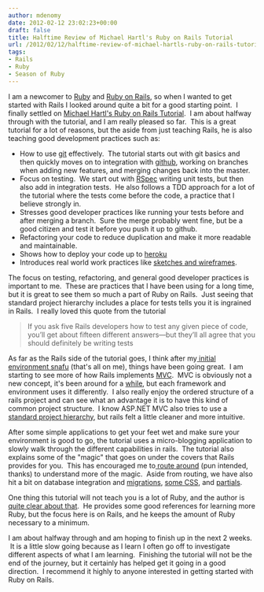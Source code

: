 ```yaml
---
author: mdenomy
date: 2012-02-12 23:02:23+00:00
draft: false
title: Halftime Review of Michael Hartl's Ruby on Rails Tutorial
url: /2012/02/12/halftime-review-of-michael-hartls-ruby-on-rails-tutorial/
tags:
- Rails
- Ruby
- Season of Ruby
---
```


I am a newcomer to [Ruby](http://www.ruby-lang.org/en/) and [Ruby on Rails](http://rubyonrails.org/), so when I wanted to get started with Rails I looked around quite a bit for a good starting point.  I finally settled on [Michael Hartl's Ruby on Rails Tutorial](http://ruby.railstutorial.org/ruby-on-rails-tutorial-book).  I am about halfway through with the tutorial, and I am really pleased so far.  This is a great tutorial for a lot of reasons, but the aside from just teaching Rails, he is also teaching good development practices such as:

* How to use [git](http://git-scm.com/) effectively.  The tutorial starts out with git basics and then quickly moves on to integration with [github](https://github.com/), working on branches when adding new features, and merging changes back into the master.
* Focus on testing.  We start out with [RSpec](http://rspec.info/) writing unit tests, but then also add in integration tests.  He also follows a TDD approach for a lot of the tutorial where the tests come before the code, a practice that I believe strongly in.
* Stresses good developer practices like running your tests before and after merging a branch.  Sure the merge probably went fine, but be a good citizen and test it before you push it up to github.
* Refactoring your code to reduce duplication and make it more readable and maintainable.
* Shows how to deploy your code up to [heroku](http://www.heroku.com/)
* Introduces real world work practices like [sketches and wireframes](http://ruby.railstutorial.org/book/ruby-on-rails-tutorial#sec:structure).

The focus on testing, refactoring, and general good developer practices is important to me.  These are practices that I have been using for a long time, but it is great to see them so much a part of Ruby on Rails.  Just seeing that standard project hierarchy includes a place for tests tells you it is ingrained in Rails.  I really loved this quote from the tutorial

<blockquote>
If you ask five Rails developers how to test any given piece of code, you’ll get about fifteen different answers—but they’ll all agree that you should definitely be writing tests
</blockquote>


As far as the Rails side of the tutorial goes, I think after my[ initial environment snafu](http://mdenomy.wordpress.com/2012/02/08/season-of-ruby-a-bad-day-fishing/) (that's all on me), things have been going great.  I am starting to see more of how Rails implements [MVC](http://ruby.railstutorial.org/chapters/a-demo-app#sec:mvc_in_action).  MVC is obviously not a new concept, it's been around for a [while](http://c2.com/cgi/wiki?ModelViewControllerHistory), but each framework and environment uses it differently.  I also really enjoy the ordered structure of a rails project and can see what an advantage it is to have this kind of common project structure.  I know ASP.NET MVC also tries to use a [standard project hierarchy](http://msdn.microsoft.com/en-us/library/dd410120.aspx), but rails felt a little cleaner and more intuitive.

After some simple applications to get your feet wet and make sure your environment is good to go, the tutorial uses a micro-blogging application to slowly walk through the different capabilities in rails.  The tutorial also explains some of the "magic" that goes on under the covers that Rails provides for you.  This has encouraged me to[ route around](http://guides.rubyonrails.org/routing.html) (pun intended, thanks) to understand more of the magic.  Aside from routing, we have also hit a bit on database integration and [migrations](http://ruby.railstutorial.org/chapters/modeling-and-viewing-users-one#sec:database_migrations), [some CSS](http://ruby.railstutorial.org/chapters/filling-in-the-layout#sec:custom_css), and [partials](http://ruby.railstutorial.org/chapters/filling-in-the-layout#sec:partials).

One thing this tutorial will not teach you is a lot of Ruby, and the author is [quite clear about that](http://ruby.railstutorial.org/book/ruby-on-rails-tutorial#sec:comments_for_various_readers).  He provides some good references for learning more Ruby, but the focus here is on Rails, and he keeps the amount of Ruby necessary to a minimum.

I am about halfway through and am hoping to finish up in the next 2 weeks.  It is a little slow going because as I learn I often go off to investigate different aspects of what I am learning.  Finishing the tutorial will not be the end of the journey, but it certainly has helped get it going in a good direction.  I recommend it highly to anyone interested in getting started with Ruby on Rails.
